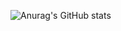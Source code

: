 ![Anurag's GitHub stats](https://github-readme-stats.vercel.app/api?username=cnhwl&show_icons=true&rank_icon=github&theme=transparent&include_all_commits=true&show=prs_merged)
